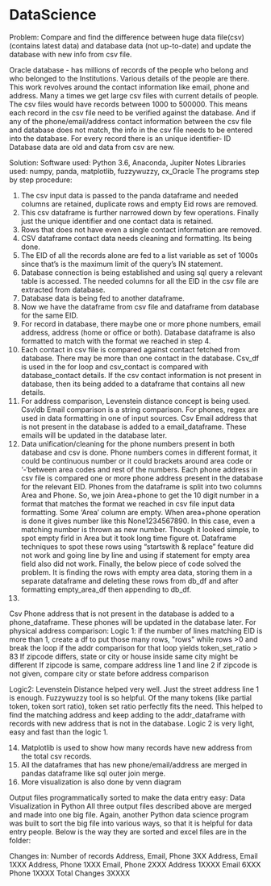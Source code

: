 # DataScience
Problem:
Compare and find the difference between huge data file(csv)(contains latest data) and database data (not up-to-date) and update the database with new info from csv file.

Oracle database - has millions of records of the people who belong and who belonged to the Institutions. 
Various details of the people are there. This work revolves around the contact information like email, phone and address.
Many a times we get large csv files with current details of people. The csv files would have records between 1000 to 500000.
This means each record in the csv file need to be verified against the database. And if any of the phone/email/address contact information between the csv file and database does not match, the info in the csv file needs to be entered into the database. 
For every record there is an unique identifier- ID
Database data are old and data from csv are new.

Solution:
Software used: Python 3.6, Anaconda, Jupiter Notes
Libraries used: numpy, panda, matplotlib, fuzzywuzzy, cx_Oracle
The programs step by step procedure:
1.	The csv input data is passed to the panda dataframe and needed columns are retained, duplicate rows and empty Eid rows are removed.
2.	This csv dataframe is further narrowed down by few operations. Finally just the unique identifier and one contact data is retained. 
3.	Rows that does not have even a single contact information are removed.
4.	CSV dataframe contact data needs cleaning and formatting. Its being done.
5.	The EID of all the records alone are fed to a list variable as set of 1000s since that’s is the maximum limit of the query’s IN statement.
6.	Database connection is being established and using sql query a relevant table is accessed. The needed columns for all the EID in the csv file are extracted from database.
7.	Database data is being fed to another dataframe.
8.	Now we have the dataframe from csv file and dataframe from database for the same EID.
9.	For record in database, there maybe one or more phone numbers, email address, address (home or office or both). Database dataframe is also formatted to match with the format we reached in step 4.
10.	Each contact in csv file is compared against contact fetched from database. There may be more than one contact in the database. Csv_df is used in the for loop and csv_contact is compared with database_contact details. If the csv contact information is not present in database, then its being added to a dataframe that contains all new details. 
11.	For address comparison, Levenstein distance concept is being used. Csv/db Email comparison is a string comparison. For phones, regex are used in data formatting in one of input sources.
Csv Email address that is not present in the database is added to a email_dataframe. These emails will be updated in the database later.
12.	Data unification/cleaning for the phone numbers present in both database and csv is done. Phone numbers comes in different format, it could be continuous number or it could brackets around area code or ‘-‘between area codes and rest of the numbers. Each phone address in csv file is compared one or more phone address present in the database for the relevant EID.  Phones from the dataframe is split into two columns Area and Phone. So, we join Area+phone to get the 10 digit number in a format that matches the format we reached in csv file input data formatting. 
Some  ‘Area’ column are empty. When area+phone operation is done it gives number like this None1234567890. In this case, even a matching number is thrown as new number. Though it looked simple, to spot empty firld in Area but it took long time figure ot. 
Dataframe techniques to spot these rows using “startswith & replace” feature did not work and going line by line and using if statement for empty area field also did not work. Finally, the below piece of code solved the problem. It is finding the rows with empty area data, storing them in a separate dataframe and deleting these rows from db_df and after formatting empty_area_df then appending to db_df.
13.	
Csv Phone address that is not present in the database is added to a phone_dataframe. These phones will be updated in the database later.
For physical address comparison:
Logic 1:
if the number of lines matching EID is more than 1, create a df to put those many rows, "rows" while rows >0 and 
 break the loop if the addr comparison for that loop yields token_set_ratio > 83
If zipcode differs, state or city or house inside same city might be different
If zipcode is same, compare address line 1 and line 2
if zipcode is not given, compare city or state before address comparison

Logic2:	
Levenstein Distance helped very well. Just the street address line 1 is enough.
Fuzzywuzzy tool is so helpful. Of the many tokens (like partial token, token sort ratio), token set ratio perfectly fits the need. This helped to find the matching address and keep adding to the addr_dataframe with records with new address that is not in the database. Logic 2 is very light, easy and fast than the logic 1.

14.	Matplotlib is used to show how many records have new address from the total csv records.
15.	All the dataframes that has new phone/email/address are merged in pandas dataframe like sql outer join merge.
16.	More visualization is also done by venn diagram


Output files programmatically sorted to make the data entry easy:
Data Visualization in Python
All three output files described above are merged and made into one big file. Again, another Python data science program was built to sort the big file into various ways, so that it is helpful for data entry people. Below is the way they are sorted and excel files are in the folder: 

Changes in:	Number of records
Address, Email, Phone	3XX
Address, Email	1XXX
Address, Phone	1XXX
Email, Phone	2XXX
Address	1XXXX
Email	6XXX
Phone	1XXXX
Total Changes	3XXXX



